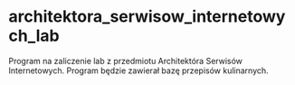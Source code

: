 # architektora_serwisow_internetowych_lab

Program na zaliczenie lab z przedmiotu Architektóra Serwisów Internetowych.
Program będzie zawierał bazę przepisów kulinarnych.
